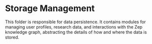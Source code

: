 # Storage Management

This folder is responsible for data persistence. It contains modules for managing user profiles, research data, and interactions with the Zep knowledge graph, abstracting the details of how and where the data is stored. 